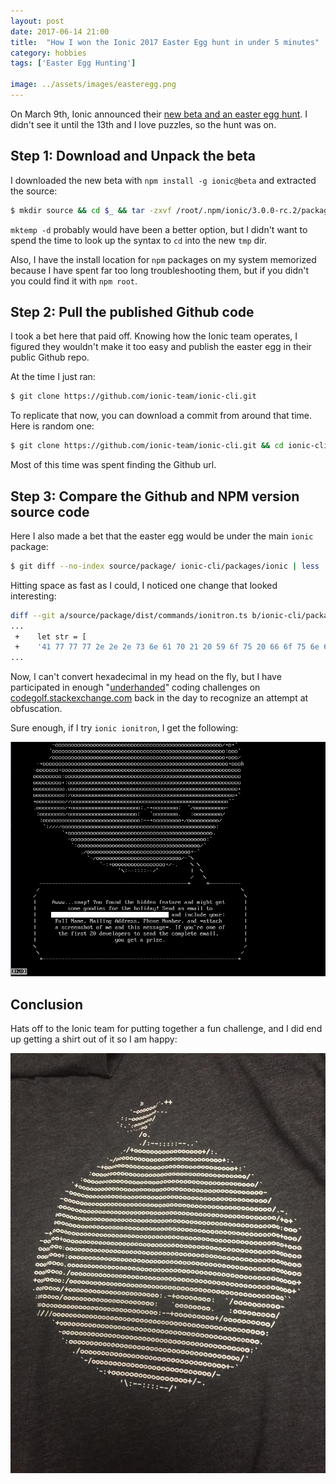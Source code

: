```yaml
---
layout: post
date: 2017-06-14 21:00
title:  "How I won the Ionic 2017 Easter Egg hunt in under 5 minutes"
category: hobbies 
tags: ['Easter Egg Hunting']

image: ../assets/images/easteregg.png
---
```

On March 9th, Ionic announced their [new beta and an easter egg hunt](http://blog.ionic.io/ionic-cli-v3-beta/). I didn't see it until the 13th and I love puzzles, so the hunt was on.

Step 1: Download and Unpack the beta
---------------------------------------------
I downloaded the new beta with `npm install -g ionic@beta` and extracted the source:

```bash
$ mkdir source && cd $_ && tar -zxvf /root/.npm/ionic/3.0.0-rc.2/package.tgz -C .
```

`mktemp -d` probably would have been a better option, but I didn't want to spend the time to look up the syntax to `cd` into the new `tmp` dir.

Also, I have the install location for `npm` packages on my system memorized because I have spent far too long troubleshooting them, but if you didn't you could find it with `npm root`.

Step 2: Pull the published Github code
-----------------------------------------------------

I took a bet here that paid off. Knowing how the Ionic team operates, I figured they wouldn't make it too easy and publish the easter egg in their public Github repo. 

At the time I just ran:

```bash
$ git clone https://github.com/ionic-team/ionic-cli.git
```
To replicate that now, you can download a commit from around that time. Here is random one:

```bash
$ git clone https://github.com/ionic-team/ionic-cli.git && cd ionic-cli && git reset --hard d076ac806378d874ea1075c4142350b73654d04c
```
Most of this time was spent finding the Github url.

Step 3: Compare the Github and NPM version source code
-------------------------------------------------------------------
Here I also made a bet that the easter egg would be under the main `ionic` package:

```bash
$ git diff --no-index source/package/ ionic-cli/packages/ionic | less
```
Hitting space as fast as I could, I noticed one change that looked interesting:

```bash
diff --git a/source/package/dist/commands/ionitron.ts b/ionic-cli/packages/ionic/src/commands/ionitron.ts
...
 +    let str = [
 +    '41 77 77 77 2e 2e 2e 73 6e 61 70 21 20 59 6f 75 20 66 6f 75 6e 64 20 74 68 65 20 68 69 64 64 65 6e 20 66 65 61 74 75 72 65 20 61 6e 64 20 6d 69 67 68 74 20 67 65 74',		
...
```

Now, I can't convert hexadecimal in my head on the fly, but I have participated in enough "[underhanded](https://codegolf.stackexchange.com/questions/tagged/underhanded)" coding challenges on [codegolf.stackexchange.com](https://codegolf.stackexchange.com/) back in the day to recognize an attempt at obfuscation. 

Sure enough, if I try `ionic ionitron`, I get the following: 

<p align="center">
    <img src="../assets/images/easteregg.png" alt="Picture of the final easter egg with the Ionic Robot"/>
</p>

Conclusion
----------
Hats off to the Ionic team for putting together a fun challenge, and I did end up getting a shirt out of it so I am happy:

<p align="center">
    <img src="../assets/images/tshirt.jpg" alt="Picture of the T-shirt I won with the Ionic Robot on it"/>
</p>
